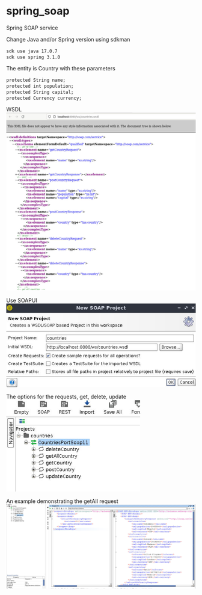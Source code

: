 # spring_soap
Spring SOAP service

Change Java and/or Spring version using sdkman
```
sdk use java 17.0.7
sdk use spring 3.1.0
```

The entity is Country with these parameters
```
protected String name;
protected int population;
protected String capital;
protected Currency currency;
```


WSDL
![Screenshot](images/4.jpg)

Use SOAPUI
![Screenshot](images/3.jpg)

The options for the requests, get, delete, update
![Screenshot](images/2.jpg)

An example demonstrating the getAll request
![Screenshot](images/1.jpg)

